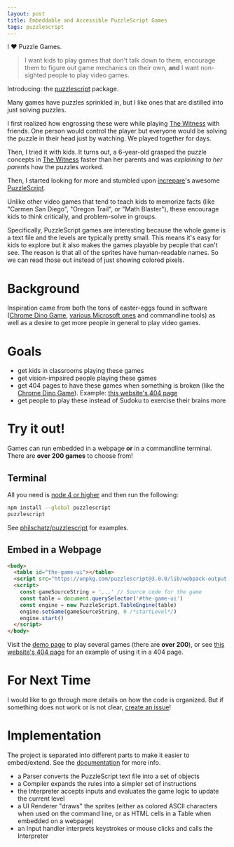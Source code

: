 ```yaml
---
layout: post
title: Embeddable and Accessible PuzzleScript Games
tags: puzzlescript
---
```


I ❤️ Puzzle Games.

> I want kids to play games that don't talk down to them, encourage them to figure out game mechanics on their own, **and** I want non-sighted people to play video games.

Introducing: the [puzzlescript](https://github.com/philschatz/puzzlescript) package.

Many games have puzzles sprinkled in, but I like ones that are distilled into just solving puzzles.

I first realized how engrossing these were while playing [The Witness](http://the-witness.net) with friends. One person would control the player but everyone would be solving the puzzle in their head just by watching. We played together for days.

Then, I tried it with kids. It turns out, a 6-year-old grasped the puzzle concepts in [The Witness](http://the-witness.net) faster than her parents and was _explaining to her parents_ how the puzzles worked.

Then, I started looking for more and stumbled upon [increpare](https://twitter.com/increpare)'s awesome [PuzzleScript](https://www.puzzlescript.net).

Unlike other video games that tend to teach kids to memorize facts (like "Carmen San Diego", "Oregon Trail", or "Math Blaster"), these encourage kids to think critically, and problem-solve in groups.

Specifically, PuzzleScript games are interesting because the whole game is a text file and the levels are typically pretty small. This means it's easy for kids to explore but it also makes the games playable by people that can't see. The reason is that all of the sprites have human-readable names. So we can read those out instead of just showing colored pixels.


# Background

Inspiration came from both the tons of easter-eggs found in software ([Chrome Dino Game](https://www.blog.google/products/chrome/chrome-dino/), [various Microsoft ones](https://en.wikipedia.org/wiki/List_of_Easter_eggs_in_Microsoft_products) and commandline tools) as well as a desire to get more people in general to play video games.

# Goals

- get kids in classrooms playing these games
- get vision-impaired people playing these games
- get 404 pages to have these games when something is broken (like the [Chrome Dino Game](https://www.blog.google/products/chrome/chrome-dino/)). Example: [this website's 404 page](/404)
- get people to play these instead of Sudoku to exercise their brains more


# Try it out!

Games can run embedded in a webpage **or** in a commandline terminal. There are **over 200 games** to choose from!

## Terminal

All you need is [node 4 or higher](https://nodejs.org) and then run the following:

```sh
npm install --global puzzlescript
puzzlescript
```

See [philschatz/puzzlescript](https://github.com/philschatz/puzzlescript#screencaps) for examples.


## Embed in a Webpage

```html
<body>
  <table id="the-game-ui"></table>
  <script src="https://unpkg.com/puzzlescript@3.0.0/lib/webpack-output.js"></script>
  <script>
    const gameSourceString = '...' // Source code for the game
    const table = document.querySelector('#the-game-ui')
    const engine = new PuzzleScript.TableEngine(table)
    engine.setGame(gameSourceString, 0 /*startLevel*/)
    engine.start()
  </script>
</body>
```

Visit the [demo page](/puzzlescript/) to play several games (there are **over 200**), or see [this website's 404 page](/404) for an example of using it in a 404 page.

# For Next Time

I would like to go through more details on how the code is organized. But if something does not work or is not clear, [create an issue](https://github.com/philschatz/puzzlescript/issues)!

# Implementation

The project is separated into different parts to make it easier to embed/extend. See the [documentation](/puzzlescript/docs/) for more info.

- a Parser converts the PuzzleScript text file into a set of objects
- a Compiler expands the rules into a simpler set of instructions
- the Interpreter accepts inputs and evaluates the game logic to update the current level
- a UI Renderer "draws" the sprites (either as colored ASCII characters when used on the command line, or as HTML cells in a Table when embedded on a webpage)
- an Input handler interprets keystrokes or mouse clicks and calls the Interpreter
